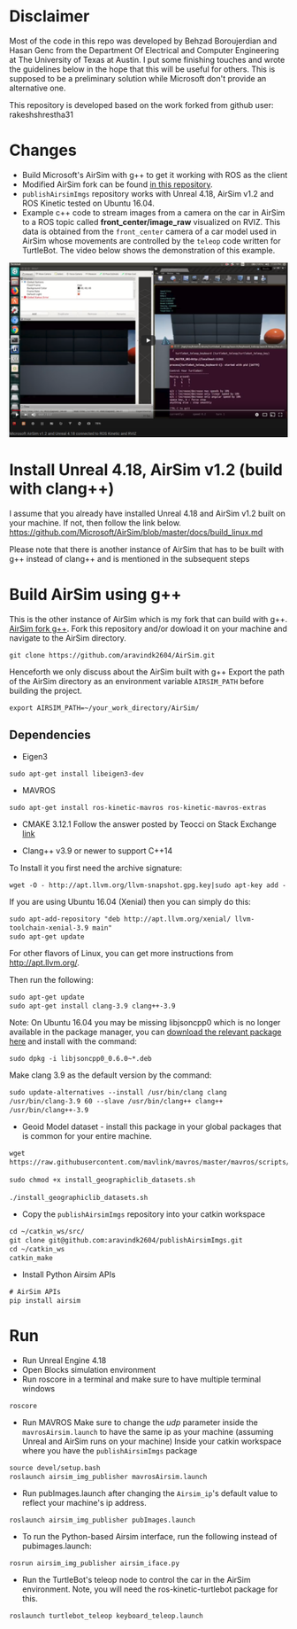# Disclaimer
Most of the code in this repo was developed by Behzad Boroujerdian and Hasan Genc from the Department Of Electrical and Computer Engineering at The University of Texas at Austin. I put some finishing touches and wrote the guidelines below in the hope that this will be useful for others. This is supposed to be a preliminary solution while Microsoft don't provide an alternative one.

This repository is developed based on the work forked from github user: rakeshshrestha31  

# Changes
- Build Microsoft's AirSim with g++ to get it working with ROS as the client
- Modified AirSim fork can be found [in this repository](https://github.com/aravindk2604/AirSim.git).  
- `publishAirsimImgs` repository works with Unreal 4.18, AirSim v1.2 and ROS Kinetic tested on Ubuntu 16.04.
- Example c++ code to stream images from a camera on the car in AirSim to a ROS topic called **front_center/image_raw** visualized on RVIZ. This data is obtained from the `front_center` camera of a car model used in AirSim whose movements are controlled by the `teleop` code written for TurtleBot. The video below shows the demonstration of this example.  

  
[![AirSim_to_RVIZ_image_streaming](extras/airsim_rviz_picture.png)](https://youtu.be/Ubqx9WifekQ)
  
  
# Install Unreal 4.18, AirSim v1.2 (build with clang++)
I assume that you already have installed Unreal 4.18 and AirSim v1.2 built on your machine. If not, then follow the link below.
https://github.com/Microsoft/AirSim/blob/master/docs/build_linux.md  

 Please note that there is another instance of AirSim that has to be built with g++ instead of clang++ and is mentioned in the subsequent steps


# Build AirSim using g++
This is the other instance of AirSim which is my fork that can build with g++. [AirSim fork g++](https://github.com/aravindk2604/AirSim.git). Fork this repository and/or dowload it on your machine and navigate to the AirSim directory.  
```
git clone https://github.com/aravindk2604/AirSim.git
```
Henceforth we only discuss about the AirSim built with g++
Export the path of the AirSim directory as an environment variable `AIRSIM_PATH` before building the project.
  
```
export AIRSIM_PATH=~/your_work_directory/AirSim/
```

## Dependencies
- Eigen3

```
sudo apt-get install libeigen3-dev
```

- MAVROS
```
sudo apt-get install ros-kinetic-mavros ros-kinetic-mavros-extras
```
- CMAKE 3.12.1
Follow the answer posted by Teocci on Stack Exchange [link](https://askubuntu.com/questions/355565/how-do-i-install-the-latest-version-of-cmake-from-the-command-line?rq=1)

- Clang++ v3.9 or newer to support C++14

To Install it you first need the archive signature:

```
wget -O - http://apt.llvm.org/llvm-snapshot.gpg.key|sudo apt-key add -
```

If you are using Ubuntu 16.04 (Xenial) then you can simply do this:

```
sudo apt-add-repository "deb http://apt.llvm.org/xenial/ llvm-toolchain-xenial-3.9 main"
sudo apt-get update
```

For other flavors of Linux, you can get more instructions from http://apt.llvm.org/.

Then run the following:

```
sudo apt-get update
sudo apt-get install clang-3.9 clang++-3.9
```

Note: On Ubuntu 16.04 you may be missing libjsoncpp0 which is no longer available in the package manager, you can [download the relevant package here](https://packages.ubuntu.com/trusty/amd64/libjsoncpp0/download) and install with the command:

```
sudo dpkg -i libjsoncpp0_0.6.0~*.deb
```

Make clang 3.9 as the default version by the command:
```
sudo update-alternatives --install /usr/bin/clang clang /usr/bin/clang-3.9 60 --slave /usr/bin/clang++ clang++ /usr/bin/clang++-3.9
```

- Geoid Model dataset - install this package in your global packages that is common for your entire machine.
```
wget https://raw.githubusercontent.com/mavlink/mavros/master/mavros/scripts/install_geographiclib_datasets.sh

sudo chmod +x install_geographiclib_datasets.sh

./install_geographiclib_datasets.sh
```


- Copy the `publishAirsimImgs` repository into your catkin workspace

```
cd ~/catkin_ws/src/
git clone git@github.com:aravindk2604/publishAirsimImgs.git
cd ~/catkin_ws
catkin_make
```

- Install Python Airsim APIs
```
# AirSim APIs
pip install airsim
```

# Run

- Run Unreal Engine 4.18
- Open Blocks simulation environment
- Run roscore in a terminal and make sure to have multiple terminal windows
```
roscore
```
- Run MAVROS
Make sure to change the *udp* parameter inside the `mavrosAirsim.launch` to have the same ip as your machine (assuming Unreal and AirSim runs on your machine)
Inside your catkin workspace where you have the `publishAirsimImgs` package
```
source devel/setup.bash
roslaunch airsim_img_publisher mavrosAirsim.launch

```
- Run pubImages.launch after changing the `Airsim_ip`'s default value to reflect your machine's ip address.

```
roslaunch airsim_img_publisher pubImages.launch
```

- To run the Python-based Airsim interface, run the following instead of pubimages.launch:

```
rosrun airsim_img_publisher airsim_iface.py
```


- Run the TurtleBot's teleop node to control the car in the AirSim environment. Note, you will need the ros-kinetic-turtlebot package for this.
```
roslaunch turtlebot_teleop keyboard_teleop.launch
```
